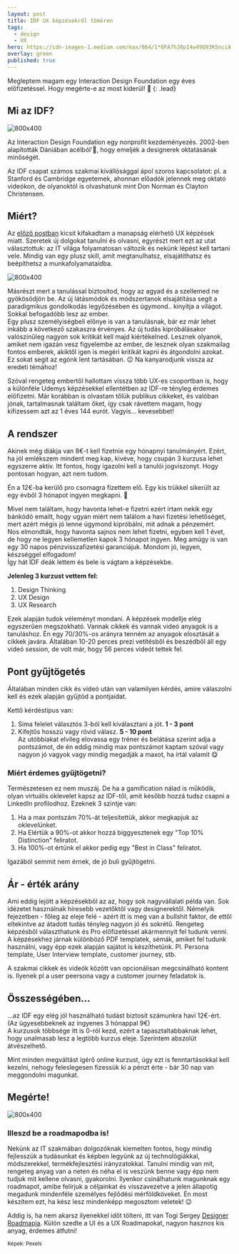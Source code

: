 ```yaml
---
layout: post
title: IDF UX képzésekről tömören
tags:
  - design
  - UX
hero: https://cdn-images-1.medium.com/max/864/1*OFA7hJ8pI4w49Q93KSnciA.png
overlay: green
published: true
---
```

Megleptem magam egy Interaction Design Foundation egy éves előfizetéssel. Hogy megérte-e az most kiderül! 🙂
{: .lead}
<!--break-->

## Mi az IDF?
![800x400](https://ewebdesign.com/wp-content/uploads/2017/04/Untitled-1.jpg "IDF logo")

Az Interaction Design Foundation egy nonprofit kezdeményezés. 2002-ben alapították Dániában acélból'🤘, hogy emeljék a designerek oktatásának minőségét.

Az IDF csapat számos szakmai kivállósággal ápol szoros kapcsolatot: pl. a Stanford és Cambridge egyetemek, ahonnan előadók jelennek meg oktató videókon, de olyanoktól is olvashatunk mint Don Norman és Clayton Christensen.

## Miért?
Az <a href="http://uithings.hu/posts/ux-tapasztalatok" target="_blank">előző postban</a> kicsit kifakadtam a manapság elérhető UX képzések miatt. Szeretek új dolgokat tanulni és olvasni, egyrészt mert ezt az utat választottuk: az IT világa folyamatosan változik és nekünk lépést kell tartani vele. Mindig van egy plusz skill, amit megtanulhatsz, elsajátíthatsz és beépíthetsz a munkafolyamataidba. 

![800x400](https://images.pexels.com/photos/159751/book-address-book-learning-learn-159751.jpeg?auto=compress&cs=tinysrgb&dpr=2&h=650&w=940 "books")

Másrészt mert a tanulással biztosítod, hogy az agyad és a szellemed ne gyökösödjön be. Az új látásmódok és módszertanok elsajátítása segít a paradigmikus gondolkodás legyőzésében és úgymond.. kinyitja a világot. Sokkal befogadóbb lesz az ember. <br>
Egy plusz személyiségbeli előnye is van a tanulásnak, bár ez már lehet inkább a következő szakaszra érvényes. Az új tudás kipróbálásakor valószínűleg nagyon sok kritikát kell majd kiértékelned. Lesznek olyanok, amiket nem igazán vesz figyelembe az ember, de lesznek olyan szakmailag fontos emberek, akiktől igen is megéri kritikát kapni és átgondolni azokat. Ez sokat segít az egónk lent tartásában. 😉
Na kanyarodjunk vissza az eredeti témához!

Szóval rengeteg embertől hallottam vissza több UX-es csoportban is, hogy a különféle Udemys képzésekkel ellentétben az IDF-re tényleg érdemes előfizetni. Már korábban is olvastam tőlük publikus cikkeket, és valóban jónak, tartalmasnak találtam őket, így csak rávettem magam, hogy kifizessem azt az 1 éves 144 eurót. Vagyis... kevesebbet!

## A rendszer
Akinek még diákja van 8€-t kell fizetnie egy hónapnyi tanulmányért. Ezért, ha jól emlékszem mindent meg kap, kivéve, hogy csupán 3 kurzusa lehet egyszerre aktív. Itt fontos, hogy igazolni kell a tanulói jogviszonyt. Hogy pontosan hogyan, azt nem tudom.

Én a 12€-ba kerülő pro csomagra fizettem elő. Egy kis trükkel sikerült az egy évből 3 hónapot ingyen megkapni. 💸 

Mivel nem találtam, hogy havonta lehet-e fizetni ezért írtam nekik egy bánkódó emailt, hogy ugyan miért nem találom a havi fizetési lehetőséget, mert azért mégis jó lenne úgymond kipróbálni, mit adnak a pénzemért.<br>
Nos elmondták, hogy havonta sajnos nem lehet fizetni, egyben kell 1 évet, de hogy ne legyen kellemetlen kapok 3 hónapot ingyen. Meg amúgy is van egy 30 napos pénzvisszafizetési garanciájuk. Mondom jó, legyen, készséggel elfogadom!<br>
Így hát IDF deák lettem és bele is vágtam a képzésekbe. 

**Jelenleg 3 kurzust vettem fel:**
1. Design Thinking
2. UX Design
3. UX Research

Ezek alapján tudok véleményt mondani. A képzések modellje elég egyszerűen megszokható. Vannak cikkek és vannak videó anyagok is a tanuláshoz. Én egy 70/30%-os arányra tenném az anyagok elosztását a cikkek javára. Általában 10-20 perces prezi vetítésből és beszédből áll egy videó session, de volt már, hogy 56 perces videót tettek fel. 

## Pont gyűjtögetés
Általában minden cikk és videó után van valamilyen kérdés, amire válaszolni kell és ezek alapján gyűjtöd a pontjaidat.

Kettő kérdéstípus van:
1. Sima felelet választós 3-ból kell kiválasztani a jót. **1 - 3 pont**
2. Kifejtős hosszú vagy rövid válasz. **5 - 10 pont** <br>
Az utóbbiakat elvileg elovassa egy tréner és belátása szerint adja a pontszámot, de én eddig mindig max pontszámot kaptam szóval vagy nagyon jó vagyok vagy mindig megadják a maxot, ha írtál valamit 😋

### Miért érdemes gyűjtögetni?
Természetesen ez nem muszáj. De ha a gamification nálad is működik, olyan virtuális oklevelet kapsz az IDF-től, amit később hozzá tudsz csapni a LinkedIn profilodhoz. Ezeknek 3 szintje van:
1. Ha a max pontszám 70%-át teljesítettük, akkor megkapjuk az oklevelünket.
2. Ha Elértük a 90%-ot akkor hozzá biggyesztenek egy "Top 10% Distinction" feliratot.
3. Ha 100%-ot értünk el akkor pedig egy "Best in Class" feliratot.

Igazából semmit nem érnek, de jó buli gyűjtögetni.

## Ár - érték arány
Ami eddig lejött a képzésekből az az, hogy sok nagyvállalati példa van. Sok idézetet használnak híresebb vezetőktől vagy designerektől. Némelyik fejezetben - főleg az eleje felé - azért itt is meg van a bullshit faktor, de ettől eltekintve az átadott tudás tényleg nagyon jó és sokrétű. Rengeteg képzésből választhatunk és Pro előfizetéssel akármennyit fel tudunk venni. A képzésekhez járnak különböző PDF templatek, sémák, amiket fel tudunk használni, vagy épp ezek alapján sajátot is készíthetünk. Pl. Persona template, User Interview template, customer journey, stb.

A szakmai cikkek és videók között van opcionálisan megcsinálható kontent is. Ilyenek pl a user peersona vagy a customer journey feladatok is. 

## Összességében...
...az IDF egy elég jól használható tudást biztosít számunkra havi 12€-ért. (Az ügyesebbeknek az ingyenes 3 hónappal 9€)<br>
A kurzusok többsége itt is 0-ról kezd, ezért a tapasztaltabbaknak lehet, hogy unalmasab lesz a legtöbb kurzus eleje. Szerintem abszolút átvészelhető.

Mint minden megváltást ígérő online kurzust, úgy ezt is fenntartásokkal kell kezelni, nehogy feleslegesen fizessük ki a pénzt érte - bár 30 nap van meggondolni magunkat.

## Megérte!
![800x400](https://soma.shoprenter.hu/custom/soma/image/data/2018/10-bullshit-indicator.jpg "ui things bullshit indicator")

### Illeszd be a roadmapodba is!
Nekünk az IT szakmában dolgozóknak kiemelten fontos, hogy mindig fejlesszük a tudásunkat és képben legyünk az új technológiákkal, módszerekkel, termékfejlesztési irányzatokkal. Tanulni mindig van mit, rengeteg anyag van a neten és néha el is veszünk benne vagy épp nem tudjuk mit kellene olvasni, gyakorolni. Ilyenkor csinálhatunk magunknak egy roadmapot, amibe felírjuk a céljainkat és visszavezetve a jelen állapotig megadunk mindenféle személyes fejlődési mérföldköveket. 
Én most készítem ezt, ha kész lesz mindenképp megosztom veletek! 😉

Addig is, ha nem akarsz ilyenekkel időt tölteni, itt van Togi Sergey <a href="https://github.com/togiberlin/ui-ux-designer-roadmap" target="_blank">Designer Roadmapja</a>. Külön szedte a UI és a UX Roadmapokat, nagyon hasznos kis anyag, érdemes átfutni!


<sub>Képek: Pexels</sub>
